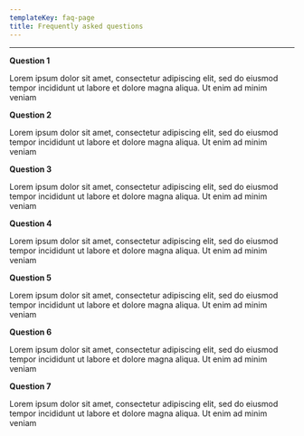 ```yaml
---
templateKey: faq-page
title: Frequently asked questions
---
```

- - -

**Question 1**

Lorem ipsum dolor sit amet, consectetur adipiscing elit, sed do eiusmod tempor incididunt ut labore et dolore magna aliqua. Ut enim ad minim veniam

**Question 2**

Lorem ipsum dolor sit amet, consectetur adipiscing elit, sed do eiusmod tempor incididunt ut labore et dolore magna aliqua. Ut enim ad minim veniam

**Question 3**

Lorem ipsum dolor sit amet, consectetur adipiscing elit, sed do eiusmod tempor incididunt ut labore et dolore magna aliqua. Ut enim ad minim veniam

**Question 4**

Lorem ipsum dolor sit amet, consectetur adipiscing elit, sed do eiusmod tempor incididunt ut labore et dolore magna aliqua. Ut enim ad minim veniam

**Question 5**

Lorem ipsum dolor sit amet, consectetur adipiscing elit, sed do eiusmod tempor incididunt ut labore et dolore magna aliqua. Ut enim ad minim veniam

**Question 6**

Lorem ipsum dolor sit amet, consectetur adipiscing elit, sed do eiusmod tempor incididunt ut labore et dolore magna aliqua. Ut enim ad minim veniam

**Question 7**

Lorem ipsum dolor sit amet, consectetur adipiscing elit, sed do eiusmod tempor incididunt ut labore et dolore magna aliqua. Ut enim ad minim veniam
